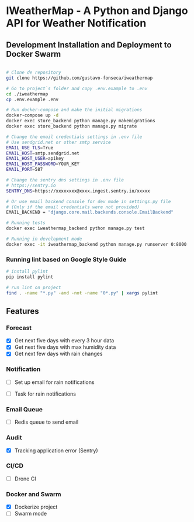 # IWeatherMap - A Python and Django API for Weather Notification

## Development Installation and Deployment to Docker Swarm

```bash

# Clone de repository
git clone https://github.com/gustavo-fonseca/iweathermap

# Go to project`s folder and copy .env.example to .env
cd ./iweathermap
cp .env.example .env

# Run docker-compose and make the initial migrations
docker-compose up -d
docker exec store_backend python manage.py makemigrations
docker exec store_backend python manage.py migrate

# Change the email credentials settings in .env file
# Use sendgrid.net or other smtp service
EMAIL_USE_TLS=True
EMAIL_HOST=smtp.sendgrid.net
EMAIL_HOST_USER=apikey
EMAIL_HOST_PASSWORD=YOUR_KEY
EMAIL_PORT=587

# Change the sentry dns settings in .env file
# https://sentry.io
SENTRY_DNS=https://xxxxxxxx@xxxx.ingest.sentry.io/xxxxx

# Or use email backend console for dev mode in settings.py file
# (Only if the email credentials were not provided)
EMAIL_BACKEND = "django.core.mail.backends.console.EmailBackend"

# Running tests
docker exec iweathermap_backend python manage.py test

# Running in development mode
docker exec -it iweathermap_backend python manage.py runserver 0:8000


```

### Running lint based on Google Style Guide
```bash
# install pylint
pip install pylint

# run lint on project
find . -name "*.py" -and -not -name "0*.py" | xargs pylint
```

## Features

### Forecast

- [x] Get next five days with every 3 hour data
- [x] Get next five days with max humidity data
- [x] Get next few days with rain changes

### Notification

- [ ] Set up email for rain notifications
- [ ] Task for rain notifications


### Email Queue
- [ ] Redis queue to send email

### Audit
- [x] Tracking application error (Sentry)

### CI/CD
- [ ] Drone CI

### Docker and Swarm
- [x] Dockerize project
- [ ] Swarm mode
